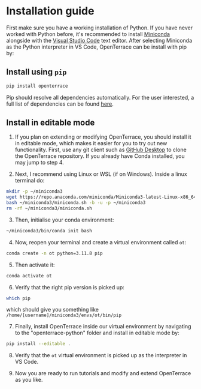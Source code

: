 # Installation guide
First make sure you have a working installation of Python. If you have never worked with Python before, it's recommended to install [Miniconda](https://docs.conda.io/en/latest/miniconda.html) alongside with the [Visual Studio Code](https://code.visualstudio.com/) text editor. After selecting Miniconda as the Python interpreter in VS Code, OpenTerrace can be install with pip by:

## Install using ``pip``

```bash
pip install openterrace
```

Pip should resolve all dependencies automatically. For the user interested, a full list of dependencies can be found [here](https://github.com/OpenTerrace/openterrace-python/blob/main/pyproject.toml). 

## Install in editable mode

1. If you plan on extending or modifying OpenTerrace, you should install it in editable mode, which makes it easier for you to try out new functionality. First, use any git client such as [GitHub Desktop](https://desktop.github.com/) to clone the OpenTerrace repository. If you already have Conda installed, you may jump to step 4.

2. Next, I recommend using Linux or WSL (if on Windows). Inside a linux terminal do:
```bash
mkdir -p ~/miniconda3
wget https://repo.anaconda.com/miniconda/Miniconda3-latest-Linux-x86_64.sh -O ~/miniconda3/miniconda.sh
bash ~/miniconda3/miniconda.sh -b -u -p ~/miniconda3
rm -rf ~/miniconda3/miniconda.sh
```

3. Then, initialise your conda environment:
```bash
~/miniconda3/bin/conda init bash
```

4. Now, reopen your terminal and create a virtual environment called ``ot``:
```bash
conda create -n ot python=3.11.8 pip
```

5. Then activate it:
```bash
conda activate ot
```

6. Verify that the right pip version is picked up:
```bash
which pip
```
which should give you something like ``/home/[username]/miniconda3/envs/ot/bin/pip``


7. Finally, install OpenTerrace inside our virtual environment by navigating to the "openterrace-python" folder and install in editable mode by:
```bash
pip install --editable .
```

8. Verify that the ``ot`` virtual environment is picked up as the interpreter in VS Code.

9. Now you are ready to run tutorials and modify and extend OpenTerrace as you like.